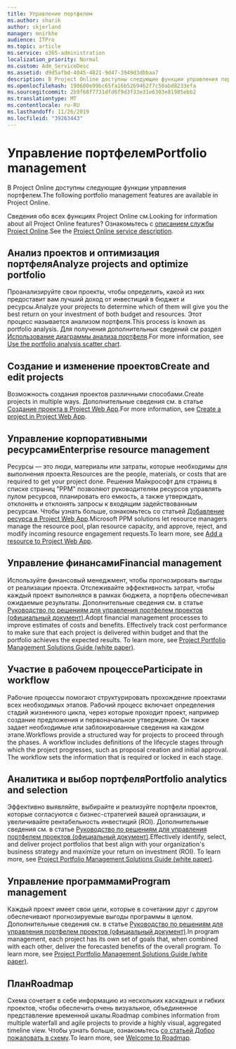 ```yaml
---
title: Управление портфелем
ms.author: sharik
author: skjerland
manager: mnirkhe
audience: ITPro
ms.topic: article
ms.service: o365-administration
localization_priority: Normal
ms.custom: Adm_ServiceDesc
ms.assetid: d9d5afbd-4045-4821-9d47-3949d3dbbaa7
description: В Project Online доступны следующие функции управления портфелем.
ms.openlocfilehash: 190680e99bc65fa16b5269462f7c50abd8233efa
ms.sourcegitcommit: 2b9f68f7731dfd6f9d3f33e31e6303e81985ebb2
ms.translationtype: MT
ms.contentlocale: ru-RU
ms.lasthandoff: 11/26/2019
ms.locfileid: "39263443"
---
```

# <a name="portfolio-management"></a><span data-ttu-id="d2eef-103">Управление портфелем</span><span class="sxs-lookup"><span data-stu-id="d2eef-103">Portfolio management</span></span>

<span data-ttu-id="d2eef-104">В Project Online доступны следующие функции управления портфелем.</span><span class="sxs-lookup"><span data-stu-id="d2eef-104">The following portfolio management features are available in Project Online.</span></span>
  
<span data-ttu-id="d2eef-105">Сведения обо всех функциях Project Online см.</span><span class="sxs-lookup"><span data-stu-id="d2eef-105">Looking for information about all Project Online features?</span></span> <span data-ttu-id="d2eef-106">Ознакомьтесь с [описанием службы Project Online](project-online-service-description.md).</span><span class="sxs-lookup"><span data-stu-id="d2eef-106">See the [Project Online service description](project-online-service-description.md).</span></span>
  
## <a name="analyze-projects-and-optimize-portfolio"></a><span data-ttu-id="d2eef-107">Анализ проектов и оптимизация портфеля</span><span class="sxs-lookup"><span data-stu-id="d2eef-107">Analyze projects and optimize portfolio</span></span>

<span data-ttu-id="d2eef-108">Проанализируйте свои проекты, чтобы определить, какой из них предоставит вам лучший доход от инвестиций в бюджет и ресурсы.</span><span class="sxs-lookup"><span data-stu-id="d2eef-108">Analyze your projects to determine which of them will give you the best return on your investment of both budget and resources.</span></span> <span data-ttu-id="d2eef-109">Этот процесс называется анализом портфеля.</span><span class="sxs-lookup"><span data-stu-id="d2eef-109">This process is known as portfolio analysis.</span></span> <span data-ttu-id="d2eef-110">Для получения дополнительных сведений см раздел [Использование диаграммы анализа портфеля](https://go.microsoft.com/fwlink/?LinkID=823665&amp;clcid=0x409).</span><span class="sxs-lookup"><span data-stu-id="d2eef-110">For more information, see [Use the portfolio analysis scatter chart](https://go.microsoft.com/fwlink/?LinkID=823665&amp;clcid=0x409).</span></span>
  
## <a name="create-and-edit-projects"></a><span data-ttu-id="d2eef-111">Создание и изменение проектов</span><span class="sxs-lookup"><span data-stu-id="d2eef-111">Create and edit projects</span></span>

<span data-ttu-id="d2eef-112">Возможность создания проектов различными способами.</span><span class="sxs-lookup"><span data-stu-id="d2eef-112">Create projects in multiple ways.</span></span> <span data-ttu-id="d2eef-113">Дополнительные сведения см. в статье [Создание проекта в Project Web App](https://go.microsoft.com/fwlink/?LinkID=746895&amp;clcid=0x409).</span><span class="sxs-lookup"><span data-stu-id="d2eef-113">For more information, see [Create a project in Project Web App](https://go.microsoft.com/fwlink/?LinkID=746895&amp;clcid=0x409).</span></span>
  
## <a name="enterprise-resource-management"></a><span data-ttu-id="d2eef-114">Управление корпоративными ресурсами</span><span class="sxs-lookup"><span data-stu-id="d2eef-114">Enterprise resource management</span></span>

<span data-ttu-id="d2eef-115">Ресурсы — это люди, материалы или затраты, которые необходимы для выполнения проекта.</span><span class="sxs-lookup"><span data-stu-id="d2eef-115">Resources are the people, materials, or costs that are required to get your project done.</span></span> <span data-ttu-id="d2eef-116">Решения Майкрософт для страниц в списке страниц "PPM" позволяют руководителям ресурсов управлять пулом ресурсов, планировать его емкость, а также утверждать, отклонять и отклонять запросы к входящим задействованным ресурсам. Чтобы узнать больше, ознакомьтесь со статьей [Добавление ресурса в Project Web App](https://go.microsoft.com/fwlink/p/?LinkId=271320).</span><span class="sxs-lookup"><span data-stu-id="d2eef-116">Microsoft PPM solutions let resource managers manage the resource pool, plan resource capacity, and approve, reject, and modify incoming resource engagement requests.To learn more, see [Add a resource to Project Web App](https://go.microsoft.com/fwlink/p/?LinkId=271320).</span></span>
  
## <a name="financial-management"></a><span data-ttu-id="d2eef-117">Управление финансами</span><span class="sxs-lookup"><span data-stu-id="d2eef-117">Financial management</span></span>

<span data-ttu-id="d2eef-p105">Используйте финансовый менеджмент, чтобы прогнозировать выгоды от реализации проекта. Отслеживайте эффективность затрат, чтобы каждый проект выполнялся в рамках бюджета, а портфель обеспечивал ожидаемые результаты. Дополнительные сведения см. в статье [Руководство по решениям для управления портфелем проектов (официальный документ)](https://go.microsoft.com/fwlink/p/?LinkId=402633).</span><span class="sxs-lookup"><span data-stu-id="d2eef-p105">Adopt financial management processes to improve estimates of costs and benefits. Effectively track cost performance to make sure that each project is delivered within budget and that the portfolio achieves the expected results. To learn more, see [Project Portfolio Management Solutions Guide (white paper)](https://go.microsoft.com/fwlink/p/?LinkId=402633).</span></span>
  
## <a name="participate-in-workflow"></a><span data-ttu-id="d2eef-121">Участие в рабочем процессе</span><span class="sxs-lookup"><span data-stu-id="d2eef-121">Participate in workflow</span></span>

<span data-ttu-id="d2eef-p106">Рабочие процессы помогают структурировать прохождение проектами всех необходимых этапов. Рабочий процесс включает определения стадий жизненного цикла, через которые проходит проект, например создание предложения и первоначальное утверждение. Он также задает необходимые или заблокированные сведения на каждом этапе.</span><span class="sxs-lookup"><span data-stu-id="d2eef-p106">Workflows provide a structured way for projects to proceed through the phases. A workflow includes definitions of the lifecycle stages through which the project progresses, such as proposal creation and initial approval. The workflow sets the information that is required or locked in each stage.</span></span>
  
## <a name="portfolio-analytics-and-selection"></a><span data-ttu-id="d2eef-125">Аналитика и выбор портфеля</span><span class="sxs-lookup"><span data-stu-id="d2eef-125">Portfolio analytics and selection</span></span>

<span data-ttu-id="d2eef-p107">Эффективно выявляйте, выбирайте и реализуйте портфели проектов, которые согласуются с бизнес-стратегией вашей организации, и увеличивайте рентабельность инвестиций (ROI). Дополнительные сведения см. в статье [Руководство по решениям для управления портфелем проектов (официальный документ)](https://go.microsoft.com/fwlink/p/?LinkId=402633).</span><span class="sxs-lookup"><span data-stu-id="d2eef-p107">Effectively identify, select, and deliver project portfolios that best align with your organization's business strategy and maximize your return on investment (ROI). To learn more, see [Project Portfolio Management Solutions Guide (white paper)](https://go.microsoft.com/fwlink/p/?LinkId=402633).</span></span>
  
## <a name="program-management"></a><span data-ttu-id="d2eef-128">Управление программами</span><span class="sxs-lookup"><span data-stu-id="d2eef-128">Program management</span></span>

<span data-ttu-id="d2eef-p108">Каждый проект имеет свои цели, которые в сочетании друг с другом обеспечивают прогнозируемые выгоды программы в целом. Дополнительные сведения см. в статье [Руководство по решениям для управления портфелем проектов (официальный документ)](https://go.microsoft.com/fwlink/p/?LinkId=402633).</span><span class="sxs-lookup"><span data-stu-id="d2eef-p108">In program management, each project has its own set of goals that, when combined with each other, deliver the forecasted benefits of the overall program. To learn more, see [Project Portfolio Management Solutions Guide (white paper)](https://go.microsoft.com/fwlink/p/?LinkId=402633).</span></span>
  
## <a name="roadmap"></a><span data-ttu-id="d2eef-131">План</span><span class="sxs-lookup"><span data-stu-id="d2eef-131">Roadmap</span></span>

<span data-ttu-id="d2eef-132">Схема сочетает в себе информацию из нескольких каскадных и гибких проектов, чтобы обеспечить очень визуальное, объединенное представление временной шкалы.</span><span class="sxs-lookup"><span data-stu-id="d2eef-132">Roadmap combines information from multiple waterfall and agile projects to provide a highly visual, aggregated timeline view.</span></span> <span data-ttu-id="d2eef-133">Чтобы узнать больше, ознакомьтесь [со статьей Добро пожаловать в схему](https://support.office.com/article/video-welcome-to-roadmap-57764149-51b8-468f-a50d-9ea6a4fd835a).</span><span class="sxs-lookup"><span data-stu-id="d2eef-133">To learn more, see [Welcome to Roadmap](https://support.office.com/article/video-welcome-to-roadmap-57764149-51b8-468f-a50d-9ea6a4fd835a).</span></span>

